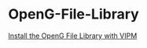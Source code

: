 # OpenG-File-Library

[Install the OpenG File Library with VIPM](https://www.vipm.io/package/oglib_file/)

